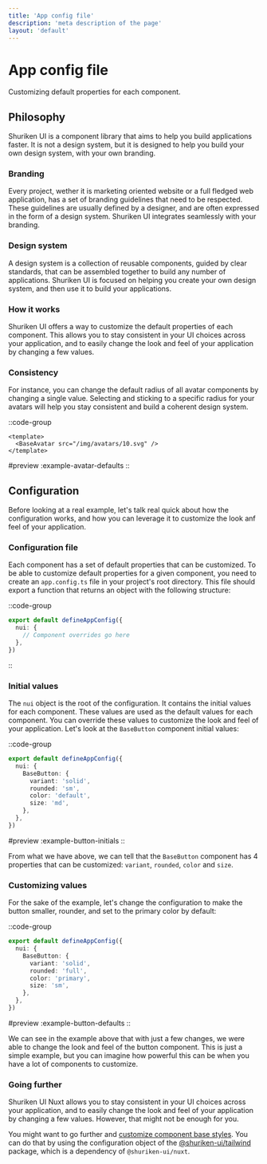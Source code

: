 ```yaml
---
title: 'App config file'
description: 'meta description of the page'
layout: 'default'
---
```


# App config file

Customizing default properties for each component.

## Philosophy

Shuriken UI is a component library that aims to help you build applications faster. It is not a design system, but it is designed to help you build your own design system, with your own branding.

### Branding

Every project, wether it is marketing oriented website or a full fledged web application, has a set of branding guidelines that need to be respected. These guidelines are usually defined by a designer, and are often expressed in the form of a design system. Shuriken UI integrates seamlessly with your branding.

### Design system

A design system is a collection of reusable components, guided by clear standards, that can be assembled together to build any number of applications. Shuriken UI is focused on helping you create your own design system, and then use it to build your applications.

### How it works

Shuriken UI offers a way to customize the default properties of each component. This allows you to stay consistent in your UI choices across your application, and to easily change the look and feel of your application by changing a few values.

### Consistency

For instance, you can change the default radius of all avatar components by changing a single value. Selecting and sticking to a specific radius for your avatars will help you stay consistent and build a coherent design system.

::code-group

```vue [ExampleAvatarDefaults.vue]
<template>
  <BaseAvatar src="/img/avatars/10.svg" />
</template>
```

#preview
:example-avatar-defaults
::

## Configuration

Before looking at a real example, let's talk real quick about how the configuration works, and how you can leverage it to customize the look anf feel of your application.

### Configuration file

Each component has a set of default properties that can be customized. To be able to customize default properties for a given component, you need to create an `app.config.ts` file in your project's root directory. This file should export a function that returns an object with the following structure:

::code-group

```ts [app.config.ts]
export default defineAppConfig({
  nui: {
    // Component overrides go here
  },
})
```

::

### Initial values

The `nui` object is the root of the configuration. It contains the initial values for each component. These values are used as the default values for each component. You can override these values to customize the look and feel of your application. Let's look at the `BaseButton` component initial values:

::code-group

```ts [app.config.ts]
export default defineAppConfig({
  nui: {
    BaseButton: {
      variant: 'solid',
      rounded: 'sm',
      color: 'default',
      size: 'md',
    },
  },
})
```

#preview
:example-button-initials
::

From what we have above, we can tell that the `BaseButton` component has 4 properties that can be customized: `variant`, `rounded`, `color` and `size`. 

### Customizing values

For the sake of the example, let's change the configuration to make the button smaller, rounder, and set to the primary color by default:

::code-group

```ts [app.config.ts]
export default defineAppConfig({
  nui: {
    BaseButton: {
      variant: 'solid',
      rounded: 'full',
      color: 'primary',
      size: 'sm',
    },
  },
})
```

#preview
:example-button-defaults
::

We can see in the example above that with just a few changes, we were able to change the look and feel of the button component. This is just a simple example, but you can imagine how powerful this can be when you have a lot of components to customize.

### Going further

Shuriken UI Nuxt allows you to stay consistent in your UI choices across your application, and to easily change the look and feel of your application by changing a few values. However, that might not be enough for you. 

You might want to go further and [customize component base styles](/docs/tailwind/theming/configuration). You can do that by using the configuration object of the [@shuriken-ui/tailwind](https://github.com/shuriken-ui/tailwind) package, which is a dependency of `@shuriken-ui/nuxt`.